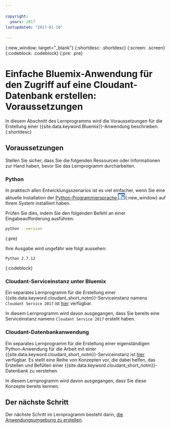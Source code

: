```yaml
---

copyright:
  years: 2017
lastupdated: "2017-01-10"

---
```


{:new_window: target="_blank"}
{:shortdesc: .shortdesc}
{:screen: .screen}
{:codeblock: .codeblock}
{:pre: .pre}

<!-- Acrolinx: 2017-01-10 -->

# Einfache Bluemix-Anwendung für den Zugriff auf eine Cloudant-Datenbank erstellen: Voraussetzungen

In diesem Abschnitt des Lernprogramms wird die Voraussetzungen
für die Erstellung einer {{site.data.keyword.Bluemix}}-Anwendung beschrieben.
{:shortdesc}

## Voraussetzungen 

Stellen Sie sicher, dass Sie die folgenden Ressourcen oder Informationen zur Hand haben, bevor Sie das Lernprogramm durcharbeiten. 

### Python

In praktisch allen Entwicklungsszenarios ist es viel einfacher, wenn Sie eine aktuelle Installation der
[Python-Programmiersprache ![Symbol für externen Link](../images/launch-glyph.svg "Symbol für externen Link")](https://www.python.org/){:new_window}
auf Ihrem System installiert haben. 

Prüfen Sie dies, indem Sie den folgenden Befehl an einer Eingabeaufforderung ausführen: 

```sh
python --version
```
{:pre}

Ihre Ausgabe wird ungefähr wie folgt aussehen: 

```
Python 2.7.12
```
{:codeblock}

<div id="csi"></div>

### Cloudant-Serviceinstanz unter Bluemix

Ein separates Lernprogramm für die Erstellung einer {{site.data.keyword.cloudant_short_notm}}-Serviceinstanz namens
`Cloudant Service 2017` ist [hier](create_service.html) verfügbar. 

In diesem Lernprogramm wird davon ausgegangen, dass Sie bereits eine Serviceinstanz namens
`Cloudant Service 2017` erstellt haben. 

### Cloudant-Datenbankanwendung

Ein separates Lernprogramm für die Erstellung einer eigenständigen Python-Anwendung
für die Arbeit mit einer {{site.data.keyword.cloudant_short_notm}}-Serviceinstanz ist [hier](create_database.html) verfügbar.
Es stellt eine Reihe von Konzepten vor, die dabei helfen, das Erstellen und Befüllen einer
{{site.data.keyword.cloudant_short_notm}}-Datenbank zu verstehen. 

In diesem Lernprogramm wird davon ausgegangen, dass Sie diese Konzepte bereits kennen. 

## Der nächste Schritt

Der nächste Schritt im Lernprogramm besteht darin, [die Anwendungsumgebung zu erstellen](create_bmxapp_appenv.html). 
